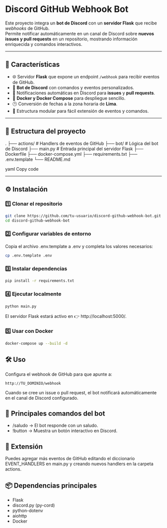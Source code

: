 # Discord GitHub Webhook Bot

Este proyecto integra un **bot de Discord** con un **servidor Flask** que recibe *webhooks* de GitHub.  
Permite notificar automáticamente en un canal de Discord sobre **nuevos issues y pull requests** en un repositorio, mostrando información enriquecida y comandos interactivos.

---

## 🚀 Características

- 🌐 Servidor **Flask** que expone un endpoint `/webhook` para recibir eventos de GitHub.  
- 🤖 **Bot de Discord** con comandos y eventos personalizados.  
- 🔔 Notificaciones automáticas en Discord para **issues** y **pull requests**.  
- 🐳 **Docker y Docker Compose** para despliegue sencillo.  
- 🕒 Conversión de fechas a la zona horaria de **Lima**.  
- 📂 Estructura modular para fácil extensión de eventos y comandos.  

---

## 📂 Estructura del proyecto

.
├── actions/ # Handlers de eventos de GitHub
├── bot/ # Lógica del bot de Discord
├── main.py # Entrada principal del servidor Flask
├── Dockerfile
├── docker-compose.yml
├── requirements.txt
├── .env.template
└── README.md

yaml
Copy code

---

## ⚙️ Instalación

### 1️⃣ Clonar el repositorio
```bash
git clone https://github.com/tu-usuario/discord-github-webhook-bot.git
cd discord-github-webhook-bot
```
### 2️⃣ Configurar variables de entorno
Copia el archivo .env.template a .env y completa los valores necesarios:
```bash
cp .env.template .env
```
### 3️⃣ Instalar dependencias
```bash
pip install -r requirements.txt
```
### 4️⃣ Ejecutar localmente
```bash
python main.py
```
El servidor Flask estará activo en 👉 http://localhost:5000/.

### 5️⃣ Usar con Docker
```bash
docker-compose up --build -d
```

## 🛠️ Uso
Configura el webhook de GitHub para que apunte a:

``` arduino
http://TU_DOMINIO/webhook
```
Cuando se cree un issue o pull request, el bot notificará automáticamente en el canal de Discord configurado.

## 🤖 Principales comandos del bot
* /saludo → El bot responde con un saludo.
* !button → Muestra un botón interactivo en Discord.

##  🔧 Extensión
Puedes agregar más eventos de GitHub editando el diccionario EVENT_HANDLERS en main.py y creando nuevos handlers en la carpeta actions.

##  📦 Dependencias principales
* Flask
* discord.py (py-cord)
* python-dotenv
* aiohttp
* Docker